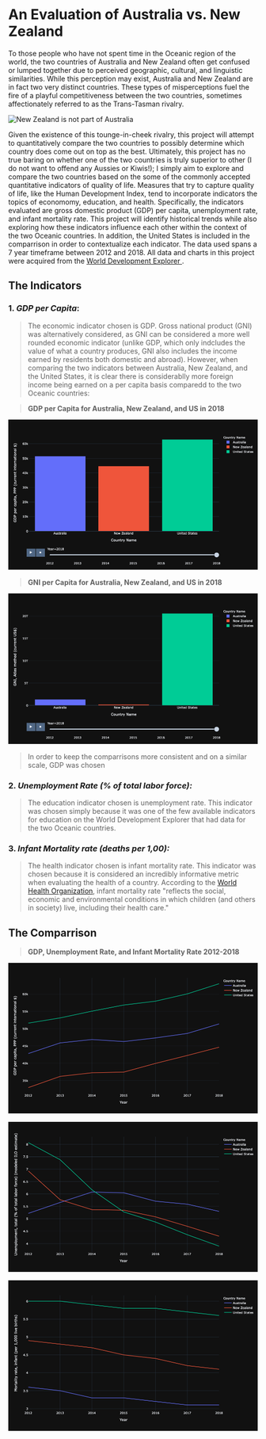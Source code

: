 # An Evaluation of Australia vs. New Zealand

To those people who have not spent time in the Oceanic region of the world, the two countries of Australia and New Zealand often get confused or lumped together due to perceived geographic, cultural, and linguistic similarities.  While this perception may exist, Australia and New Zealand are in fact two very distinct countries.  These types of misperceptions fuel the fire of a playful competitiveness between the two countries, sometimes affectionately referred to as the Trans-Tasman rivalry. 

![New Zealand is not part of Australia](https://nzpocketguide.com/wp-content/uploads/2019/10/flight-murray-copy.jpg)

Given the existence of this tounge-in-cheek rivalry, this project will attempt to quantitatively compare the two countries to possibly determine which country  does come out on top as the best.  Ultimately, this project has no true baring on whether one of the two countries is truly superior to other (I do not want to offend any Aussies or Kiwis!); I simply aim to explore and compare the two countries based on the some of the commonly accepted quantitative indicators of quality of life.  Measures that try to capture quality of life, like the Human Development Index, tend to incorporate indicators the topics of economomy, education, and health.  Specifically, the indicators evaluated are gross domestic product (GDP) per capita, unemployment rate, and infant mortality rate.  This project will identify historical trends while also exploring how these indicators influence each other within the context of the two Oceanic countries.  In addition, the United States is included in the comparrison in order to contextualize each indicator. The data used spans a 7 year timeframe between 2012 and 2018.  All data and charts in this project were acquired from the [World Development Explorer ](http://www.worlddev.xyz/about).

## The Indicators

### 1. *GDP per Capita*:
> The economic indicator chosen is GDP.  Gross national product (GNI) was alternatively considered, as GNI can be considered a more well rounded economic indicator (unlike GDP, which only indcludes the value of what a country produces, GNI also includes the income earned by residents both domestic and abroad).  However, when comparing the two indicators between Australia, New Zealand, and the United States, it is clear there is considerablly more foreign income being earned on a per capita basis comparedd to the two Oceanic countries:




> **GDP per Capita for Australia, New Zealand, and US in 2018**


![GDP](https://raw.githubusercontent.com/mhgrody/DATA-690-WANG/main/world_development_explorer/charts/Unknown-13.png)

> **GNI per Capita for Australia, New Zealand, and US in 2018**

![GDP](https://raw.githubusercontent.com/mhgrody/DATA-690-WANG/main/world_development_explorer/charts/Unknown-14.png)

> In order to keep the comparrisons more consistent and on a similar scale, GDP was chosen



### 2. *Unemployment Rate (% of total labor force):*
> The education indicator chosen is unemployment rate.  This indicator was chosen simply because it was one of the few available indicators for education on the World Development Explorer that had data for the two Oceanic countries.



### 3. *Infant Mortality rate (deaths per 1,00):*
> The health indicator chosen is infant mortality rate.  This indicator was chosen because it is considered an incredibly informative metric when evaluating the health of a country.  According to the [World Health Organization](https://www.who.int/data/gho/indicator-metadata-registry/imr-details/3138), infant mortality rate "reflects the social, economic and environmental conditions in which children (and others in society) live, including their health care."

## The Comparrison 

> **GDP, Unemployment Rate, and Infant Mortality Rate 2012-2018**

![Unknown-9](https://raw.githubusercontent.com/mhgrody/DATA-690-WANG/main/world_development_explorer/charts/Unknown-9.png)

![Unknown-10](https://raw.githubusercontent.com/mhgrody/DATA-690-WANG/main/world_development_explorer/charts/Unknown-10.png)

![Unknown-8](https://raw.githubusercontent.com/mhgrody/DATA-690-WANG/main/world_development_explorer/charts/Unknown-8.png)
